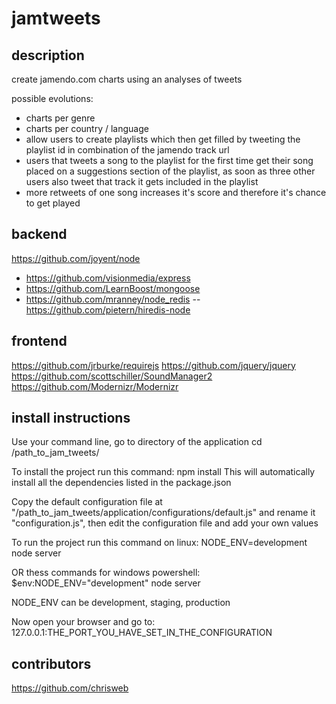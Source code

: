 jamtweets
=========

description
-----------

create jamendo.com charts using an analyses of tweets

possible evolutions: 
* charts per genre
* charts per country / language
* allow users to create playlists which then get filled by tweeting the playlist id in combination of the jamendo track url
* users that tweets a song to the playlist for the first time get their song placed on a suggestions section of the playlist, as soon as three other users also tweet that track it gets included in the playlist
* more retweets of one song increases it's score and therefore it's chance to get played

backend
-------

https://github.com/joyent/node
- https://github.com/visionmedia/express
- https://github.com/LearnBoost/mongoose
- https://github.com/mranney/node_redis
-- https://github.com/pietern/hiredis-node

frontend
--------

https://github.com/jrburke/requirejs
https://github.com/jquery/jquery
https://github.com/scottschiller/SoundManager2
https://github.com/Modernizr/Modernizr

install instructions
--------------------

Use your command line, go to directory of the application
cd /path_to_jam_tweets/

To install the project run this command:
npm install
This will automatically install all the dependencies listed in the package.json

Copy the default configuration file at "/path_to_jam_tweets/application/configurations/default.js" and rename it "configuration.js", then edit the configuration file and add your own values

To run the project run this command on linux:
NODE_ENV=development node server

OR thess commands for windows powershell:
$env:NODE_ENV="development"
node server

NODE_ENV can be development, staging, production

Now open your browser and go to:
127.0.0.1:THE_PORT_YOU_HAVE_SET_IN_THE_CONFIGURATION

contributors
------------

https://github.com/chrisweb